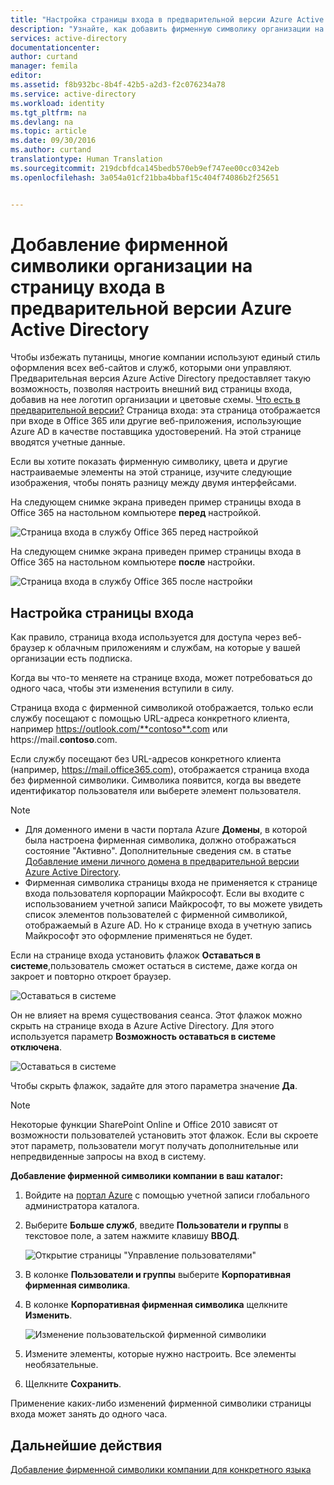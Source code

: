 ```yaml
---
title: "Настройка страницы входа в предварительной версии Azure Active Directory | Документация Майкрософт"
description: "Узнайте, как добавить фирменную символику организации на страницу входа в Azure."
services: active-directory
documentationcenter: 
author: curtand
manager: femila
editor: 
ms.assetid: f8b932bc-8b4f-42b5-a2d3-f2c076234a78
ms.service: active-directory
ms.workload: identity
ms.tgt_pltfrm: na
ms.devlang: na
ms.topic: article
ms.date: 09/30/2016
ms.author: curtand
translationtype: Human Translation
ms.sourcegitcommit: 219dcbfdca145bedb570eb9ef747ee00cc0342eb
ms.openlocfilehash: 3a054a01cf21bba4bbaf15c404f74086b2f25651


---
```

# <a name="add-company-branding-to-your-sign-in-page-in-the-azure-active-directory-preview"></a>Добавление фирменной символики организации на страницу входа в предварительной версии Azure Active Directory
Чтобы избежать путаницы, многие компании используют единый стиль оформления всех веб-сайтов и служб, которыми они управляют. Предварительная версия Azure Active Directory предоставляет такую возможность, позволяя настроить внешний вид страницы входа, добавив на нее логотип организации и цветовые схемы. [Что есть в предварительной версии?](active-directory-preview-explainer.md)  Страница входа: эта страница отображается при входе в Office 365 или другие веб-приложения, использующие Azure AD в качестве поставщика удостоверений. На этой странице вводятся учетные данные.

Если вы хотите показать фирменную символику, цвета и другие настраиваемые элементы на этой странице, изучите следующие изображения, чтобы понять разницу между двумя интерфейсами.

На следующем снимке экрана приведен пример страницы входа в Office 365 на настольном компьютере **перед** настройкой.

![Страница входа в службу Office 365 перед настройкой](./media/active-directory-branding-custom-signon-azure-portal/sign-in-page-before-customization.png)

На следующем снимке экрана приведен пример страницы входа в Office 365 на настольном компьютере **после** настройки.

![Страница входа в службу Office 365 после настройки](./media/active-directory-branding-custom-signon-azure-portal/sign-in-page-after-customization.png)

## <a name="customizing-the-sign-in-page"></a>Настройка страницы входа
Как правило, страница входа используется для доступа через веб-браузер к облачным приложениям и службам, на которые у вашей организации есть подписка.

Когда вы что-то меняете на странице входа, может потребоваться до одного часа, чтобы эти изменения вступили в силу.

Страница входа с фирменной символикой отображается, только если службу посещают с помощью URL-адреса конкретного клиента, например https://outlook.com/**contoso**.com или https://mail.**contoso**.com.

Если службу посещают без URL-адресов конкретного клиента (например, https://mail.office365.com), отображается страница входа без фирменной символики. Символика появится, когда вы введете идентификатор пользователя или выберете элемент пользователя.

> [!NOTE]
> * Для доменного имени в части портала Azure **Домены**, в которой была настроена фирменная символика, должно отображаться состояние "Активно". Дополнительные сведения см. в статье [Добавление имени личного домена в предварительной версии Azure Active Directory](active-directory-domains-add-azure-portal.md).
> * Фирменная символика страницы входа не применяется к странице входа пользователя корпорации Майкрософт. Если вы входите с использованием учетной записи Майкрософт, то вы можете увидеть список элементов пользователей с фирменной символикой, отображаемый в Azure AD. Но к странице входа в учетную запись Майкрософт это оформление применяться не будет.
> 
> 

Если на странице входа установить флажок **Оставаться в системе**,пользователь сможет остаться в системе, даже когда он закроет и повторно откроет браузер. 

   ![Оставаться в системе](./media/active-directory-branding-custom-signon-azure-portal/01.png)

Он не влияет на время существования сеанса. Этот флажок можно скрыть на странице входа в Azure Active Directory.
Для этого используется параметр **Возможность оставаться в системе отключена**.

   ![Оставаться в системе](./media/active-directory-branding-custom-signon-azure-portal/02.png)

Чтобы скрыть флажок, задайте для этого параметра значение **Да**. 

> [!NOTE]
> Некоторые функции SharePoint Online и Office 2010 зависят от возможности пользователей установить этот флажок. Если вы скроете этот параметр, пользователи могут получать дополнительные или непредвиденные запросы на вход в систему.
> 
> 

**Добавление фирменной символики компании в ваш каталог:**

1. Войдите на [портал Azure](https://portal.azure.com) с помощью учетной записи глобального администратора каталога.
2. Выберите **Больше служб**, введите **Пользователи и группы** в текстовое поле, а затем нажмите клавишу **ВВОД**.
   
   ![Открытие страницы "Управление пользователями"](./media/active-directory-branding-custom-signon-azure-portal/user-management.png)
3. В колонке **Пользователи и группы** выберите **Корпоративная фирменная символика**.
4. В колонке **Корпоративная фирменная символика** щелкните **Изменить**.
   
    ![Изменение пользовательской фирменной символики](./media/active-directory-branding-custom-signon-azure-portal/edit-branding.png)
5. Измените элементы, которые нужно настроить. Все элементы необязательные.
6. Щелкните **Сохранить**.

Применение каких-либо изменений фирменной символики страницы входа может занять до одного часа.

## <a name="next-steps"></a>Дальнейшие действия
[Добавление фирменной символики компании для конкретного языка](active-directory-branding-localize-azure-portal.md)




<!--HONumber=Nov16_HO3-->



